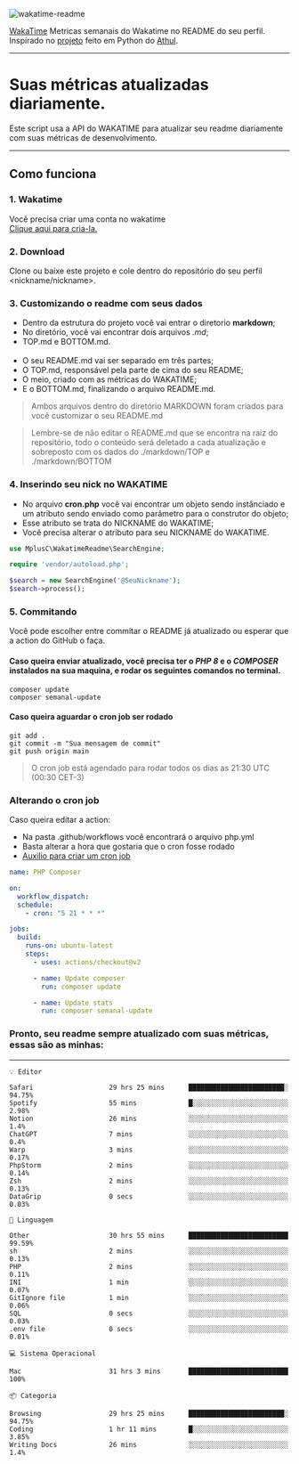 ![wakatime-readme](https://socialify.git.ci/bymatheus/wakatime-readme/image?description=1&descriptionEditable=M%C3%A9tricas%20semanais%20do%20Wakatime%20no%20seu%20README%20de%20perfil.&font=KoHo&forks=1&language=1&owner=1&pattern=Signal&stargazers=1&theme=Dark)

[WakaTime](https://wakatime.com) Metricas semanais do Wakatime no README do seu perfil. <br>
Inspirado no [projeto](https://github.com/athul/waka-readme) feito em Python do [Athul](https://github.com/athul).
___

# Suas métricas atualizadas diariamente.
Este script usa a API do WAKATIME para atualizar seu readme diariamente com suas métricas de desenvolvimento.

___

## Como funciona

### 1. Wakatime
Você precisa criar uma conta no wakatime <br>
[Clique aqui para cria-la.](https://wakatime.com) 

### 2. Download
Clone ou baixe este projeto e cole dentro do repositório do seu perfil <nickname/nickname>.

### 3. Customizando o readme com seus dados
- Dentro da estrutura do projeto você vai entrar o diretorio **markdown**;  
- No diretório, você vai encontrar dois arquivos *.md*;
- TOP.md e BOTTOM.md.
<br><br>
- O seu README.md vai ser separado em três partes; 
- O TOP.md, responsável pela parte de cima do seu README;
- O meio, criado com as métricas do WAKATIME;
- E o BOTTOM.md, finalizando o arquivo README.md.<br>

> Ambos arquivos dentro do diretório MARKDOWN foram criados para você customizar o seu README.md

> Lembre-se de não editar o README.md que se encontra na raiz do repositório, todo o conteúdo será deletado a cada atualização e sobreposto com os dados do ./markdown/TOP e ./markdown/BOTTOM

### 4. Inserindo seu nick no WAKATIME
- No arquivo **cron.php** você vai encontrar um objeto sendo instânciado e um atributo sendo enviado como parâmetro para o construtor do objeto;
- Esse atributo se trata do NICKNAME do WAKATIME;
- Você precisa alterar o atributo para seu NICKNAME do WAKATIME.

```php
use MplusC\WakatimeReadme\SearchEngine;

require 'vendor/autoload.php';

$search = new SearchEngine('@SeuNickname');
$search->process();
```

### 5. Commitando
Você pode escolher entre commitar o README já atualizado ou esperar que a action do GitHub o faça. <br>

#### Caso queira enviar atualizado, você precisa ter o *PHP 8* e o *COMPOSER* instalados na sua maquina, e rodar os seguintes comandos no terminal.
```composer
composer update
composer semanal-update 
```

#### Caso queira aguardar o cron job ser rodado 
```git 
git add .
git commit -m "Sua mensagem de commit"
git push origin main
```

>O cron job está agendado para rodar todos os dias as 21:30 UTC (00:30 CET-3) 

### Alterando o cron job
Caso queira editar a action:

- Na pasta .github/workflows você encontrará o arquivo php.yml
- Basta alterar a hora que gostaria que o cron fosse rodado
- [Auxilio para criar um cron job](https://crontab.guru)

```yml
name: PHP Composer

on:
  workflow_dispatch:
  schedule:
    - cron: "5 21 * * *"

jobs:
  build:
    runs-on: ubuntu-latest
    steps:
      - uses: actions/checkout@v2

      - name: Update composer
        run: composer update

      - name: Update stats
        run: composer semanal-update
```

### Pronto, seu readme sempre atualizado com suas métricas, essas são as minhas:

___
```text
💡 Editor

Safari                   29 hrs 25 mins      ████████████████████████░     94.75%
Spotify                  55 mins             █░░░░░░░░░░░░░░░░░░░░░░░░      2.98%
Notion                   26 mins             ░░░░░░░░░░░░░░░░░░░░░░░░░       1.4%
ChatGPT                  7 mins              ░░░░░░░░░░░░░░░░░░░░░░░░░       0.4%
Warp                     3 mins              ░░░░░░░░░░░░░░░░░░░░░░░░░      0.17%
PhpStorm                 2 mins              ░░░░░░░░░░░░░░░░░░░░░░░░░      0.14%
Zsh                      2 mins              ░░░░░░░░░░░░░░░░░░░░░░░░░      0.13%
DataGrip                 0 secs              ░░░░░░░░░░░░░░░░░░░░░░░░░      0.03%
```
```text
💬 Linguagem

Other                    30 hrs 55 mins      █████████████████████████     99.59%
sh                       2 mins              ░░░░░░░░░░░░░░░░░░░░░░░░░      0.13%
PHP                      2 mins              ░░░░░░░░░░░░░░░░░░░░░░░░░      0.11%
INI                      1 min               ░░░░░░░░░░░░░░░░░░░░░░░░░      0.07%
GitIgnore file           1 min               ░░░░░░░░░░░░░░░░░░░░░░░░░      0.06%
SQL                      0 secs              ░░░░░░░░░░░░░░░░░░░░░░░░░      0.03%
.env file                0 secs              ░░░░░░░░░░░░░░░░░░░░░░░░░      0.01%
```
```text
💻 Sistema Operacional

Mac                      31 hrs 3 mins       █████████████████████████       100%
```
```text
📦 Categoria

Browsing                 29 hrs 25 mins      ████████████████████████░     94.75%
Coding                   1 hr 11 mins        █░░░░░░░░░░░░░░░░░░░░░░░░      3.85%
Writing Docs             26 mins             ░░░░░░░░░░░░░░░░░░░░░░░░░       1.4%
```
